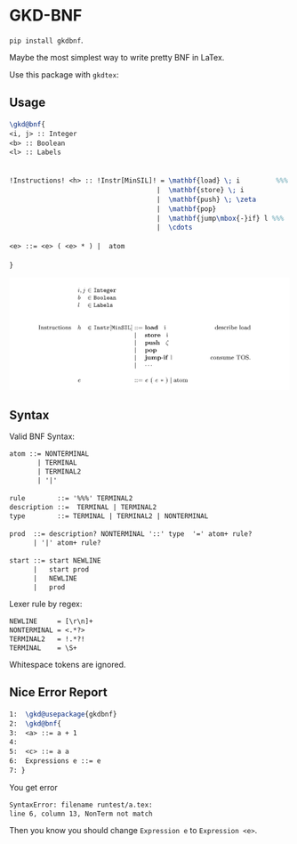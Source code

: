 # GKD-BNF

`pip install gkdbnf`.

Maybe the most simplest way to write pretty BNF in LaTex.

Use this package with `gkdtex`:

## Usage

```tex
\gkd@bnf{
<i, j> :: Integer
<b> :: Boolean
<l> :: Labels


!Instructions! <h> :: !Instr[MinSIL]! = \mathbf{load} \; i         %%% \qquad  \qquad  describe load 
                                     |  \mathbf{store} \; i
                                     |  \mathbf{push} \; \zeta 
                                     |  \mathbf{pop}
                                     |  \mathbf{jump\mbox{-}if} l %%%   consume TOS.
                                     |  \cdots

<e> ::= <e> ( <e> * ) |  atom

}
```

![example.PNG](example.PNG)

## Syntax


Valid BNF Syntax:
```bnf
atom ::= NONTERMINAL
       | TERMINAL
       | TERMINAL2
       | '|'

rule        ::= '%%%' TERMINAL2
description ::=  TERMINAL | TERMINAL2
type        ::= TERMINAL | TERMINAL2 | NONTERMINAL

prod  ::= description? NONTERMINAL '::' type  '=' atom+ rule? 
      | '|' atom+ rule?

start ::= start NEWLINE
      |   start prod
      |   NEWLINE
      |   prod
```


Lexer rule by regex:
```
NEWLINE     = [\r\n]+
NONTERMINAL = <.*?>
TERMINAL2   = !.*?!
TERMINAL    = \S+
```

Whitespace tokens are ignored.

## Nice Error Report
```tex 
1:  \gkd@usepackage{gkdbnf}
2:  \gkd@bnf{
3:  <a> ::= a + 1
4:
5:  <c> ::= a a
6:  Expressions e ::= e
7: }
```

You get error

```
SyntaxError: filename runtest/a.tex:
line 6, column 13, NonTerm not match
```

Then you know you should change `Expression e` to `Expression <e>`.
